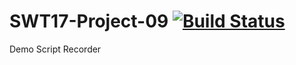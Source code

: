 # SWT17-Project-09 [![Build Status](https://travis-ci.org/HPI-SWA-Teaching/SWT17-Project-09.svg?branch=master)](https://travis-ci.org/HPI-SWA-Teaching/SWT17-Project-09)
Demo Script Recorder
